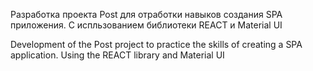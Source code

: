 Разработка проекта Post для отработки навыков создания SPA приложения.
С испльзованием библиотеки REACT и Material UI


Development of the Post project to practice the skills of creating a SPA application.
Using the REACT library and Material UI